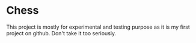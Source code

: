 # Chess
This project is mostly for experimental and testing purpose as it is my first project on github.
Don't take it too seriously.
